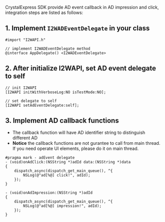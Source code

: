 CrystalExpress SDK provide AD event callback in AD impression and click, integration steps are listed as follows:

## 1. Implement `I2WADEventDelegate` in your class
```objc
#import "I2WAPI.h"

// implement I2WADEventDelegate method
@interface AppDelegate() <I2WADEventDelegate>
```

## 2. After initialize I2WAPI, set AD event delegate to self
```objc
// init I2WAPI
[I2WAPI initWithVerboseLog:NO isTestMode:NO];

// set delegate to self
[I2WAPI setAdEventDelegate:self];
```

## 3. Implement AD callback functions
- The callback function will have AD identifier string to distinguish different AD
- **Notice** the callback functions are not gurantee to call from main thread. If you need operate UI elements, please do it on main thread.

```objc
#pragma mark - adEvent delegate
- (void)onAdClick:(NSString *)adId data:(NSString *)data
{
    dispatch_async(dispatch_get_main_queue(), ^{
        NSLog(@"ad[%@] click!", adId);
    });
}

- (void)onAdImpression:(NSString *)adId
{
    dispatch_async(dispatch_get_main_queue(), ^{
        NSLog(@"ad[%@] impression!", adId);
    });
}
```
